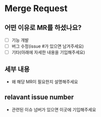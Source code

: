 # Merge Request

## 어떤 이유로 MR를 하셨나요?
- [ ] 기능 개발
- [ ] 버그 수정(issue #가 있으면 남겨주세요)
- [ ] 기타(아래에 자세한 내용을 기입해주세요)

## 세부 내용
- 왜 해당 MR이 필요한지 설명해주세요

## relavant issue number
- 관련된 이슈 넘버가 있으면 이곳에 기입해주세요